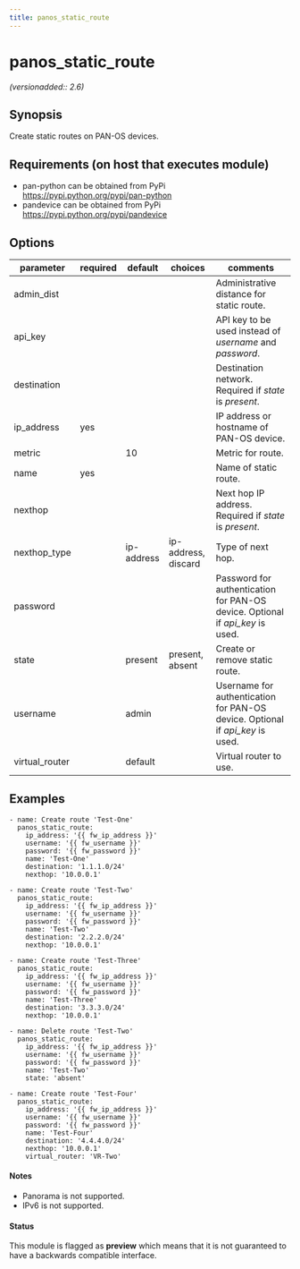 ```yaml
---
title: panos_static_route
---
```

# panos_static_route

_(versionadded:: 2.6)_


## Synopsis

Create static routes on PAN-OS devices.


## Requirements (on host that executes module)

- pan-python can be obtained from PyPi https://pypi.python.org/pypi/pan-python
- pandevice can be obtained from PyPi https://pypi.python.org/pypi/pandevice

## Options

| parameter | required | default | choices | comments |
| --- | --- | --- | --- | --- |
| admin_dist |  |  |  | Administrative distance for static route. |
| api_key |  |  |  | API key to be used instead of <em>username</em> and <em>password</em>. |
| destination |  |  |  | Destination network.  Required if <em>state</em> is <em>present</em>. |
| ip_address | yes |  |  | IP address or hostname of PAN-OS device. |
| metric |  | 10 |  | Metric for route. |
| name | yes |  |  | Name of static route. |
| nexthop |  |  |  | Next hop IP address.  Required if <em>state</em> is <em>present</em>. |
| nexthop_type |  | ip-address | ip-address, discard | Type of next hop. |
| password |  |  |  | Password for authentication for PAN-OS device.  Optional if <em>api_key</em> is used. |
| state |  | present | present, absent | Create or remove static route. |
| username |  | admin |  | Username for authentication for PAN-OS device.  Optional if <em>api_key</em> is used. |
| virtual_router |  | default |  | Virtual router to use. |

## Examples

    - name: Create route 'Test-One'
      panos_static_route:
        ip_address: '{{ fw_ip_address }}'
        username: '{{ fw_username }}'
        password: '{{ fw_password }}'
        name: 'Test-One'
        destination: '1.1.1.0/24'
        nexthop: '10.0.0.1'
    
    - name: Create route 'Test-Two'
      panos_static_route:
        ip_address: '{{ fw_ip_address }}'
        username: '{{ fw_username }}'
        password: '{{ fw_password }}'
        name: 'Test-Two'
        destination: '2.2.2.0/24'
        nexthop: '10.0.0.1'
    
    - name: Create route 'Test-Three'
      panos_static_route:
        ip_address: '{{ fw_ip_address }}'
        username: '{{ fw_username }}'
        password: '{{ fw_password }}'
        name: 'Test-Three'
        destination: '3.3.3.0/24'
        nexthop: '10.0.0.1'
    
    - name: Delete route 'Test-Two'
      panos_static_route:
        ip_address: '{{ fw_ip_address }}'
        username: '{{ fw_username }}'
        password: '{{ fw_password }}'
        name: 'Test-Two'
        state: 'absent'
    
    - name: Create route 'Test-Four'
      panos_static_route:
        ip_address: '{{ fw_ip_address }}'
        username: '{{ fw_username }}'
        password: '{{ fw_password }}'
        name: 'Test-Four'
        destination: '4.4.4.0/24'
        nexthop: '10.0.0.1'
        virtual_router: 'VR-Two'

#### Notes

- Panorama is not supported.
- IPv6 is not supported.



#### Status

This module is flagged as **preview** which means that it is not guaranteed to have a backwards compatible interface.

